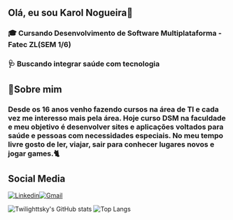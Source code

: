 ## Olá, eu sou Karol Nogueira👋

### 🎓 Cursando Desenvolvimento de Software Multiplataforma - Fatec ZL(SEM 1/6)
### 🩺 Buscando integrar saúde com tecnologia


## 💭Sobre mim

### Desde os 16 anos venho fazendo cursos na área de TI e cada vez me interesso mais pela área. Hoje curso DSM na faculdade e meu objetivo é desenvolver sites e aplicações voltados para saúde e pessoas com necessidades especiais. No meu tempo livre gosto de ler, viajar, sair para conhecer lugares novos e jogar games.🐈


## Social Media

[![Linkedin](https://img.shields.io/badge/LinkedIn-0077B5?style=for-the-badge&logo=linkedin&logoColor=white
)](https://www.linkedin.com/in/karol-nogueira-rodrigues-lima-742b66205/)[![Gmail](https://img.shields.io/badge/Gmail-D14836?style=for-the-badge&logo=gmail&logoColor=white)](https://mail.google.com/mail/u/1/#inbox?compose=DmwnWtDpJsMxDBVxkTnWghSDZtdvCHSjkHqLvzSZgjmVmqzrRMgzSWJRWJCLqjbMMhftXzTdqmdV)

![Twilighttsky's GitHub stats](https://github-readme-stats.vercel.app/api?username=Twilighttsky&show_icons=true&theme=dracula) ![Top Langs](https://github-readme-stats.vercel.app/api/top-langs/?username=Twilighttsky&size_weight=0.5&count_weight=0.5&layout=compact)







<!--
**Twilighttsky/Twilighttsky** is a ✨ _special_ ✨ repository because its `README.md` (this file) appears on your GitHub profile.


Here are some ideas to get you started:

- 🔭 I’m currently working on ...
- 🌱 I’m currently learning ...
- 👯 I’m looking to collaborate on ...
- 🤔 I’m looking for help with ...
- 💬 Ask me about ...
- 📫 How to reach me: ...
- 😄 Pronouns: ...
- ⚡ Fun fact: ...
-->
